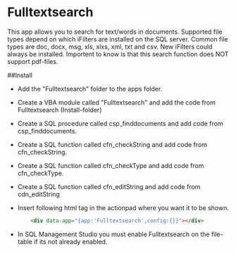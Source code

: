 # Fulltextsearch 
This app allows you to search for text/words in documents. 
Supported file types depend on which iFilters are installed on the SQL server. Common file types are doc, docx, msg, xls, xlxs, xml, txt and csv. New iFilters could always be installed.
Importent to know is that this search function does NOT support pdf-files. 


##Install
*	Add the "Fulltextsearch" folder to the apps folder.
*	Create a VBA module called "Fulltextsearch" and add the code from Fulltextsearch (Install-folder)
*	Create a SQL procedure called csp_finddocuments and add code from csp_finddocuments.
*	Create a SQL function called cfn_checkString and add code from cfn_checkString.
*	Create a SQL function called cfn_checkType and add code from cfn_checkType.
*	Create a SQL function called cfn_editString and add code from cdn_editString
*	Insert following html tag in the actionpad where you want it to be shown. 
	```html
		<div data-app="{app:'Fulltextsearch',config:{}}"></div>
	```

*	In SQL Management Studio you must enable Fulltextsearch on the file-table if its not already enabled.


